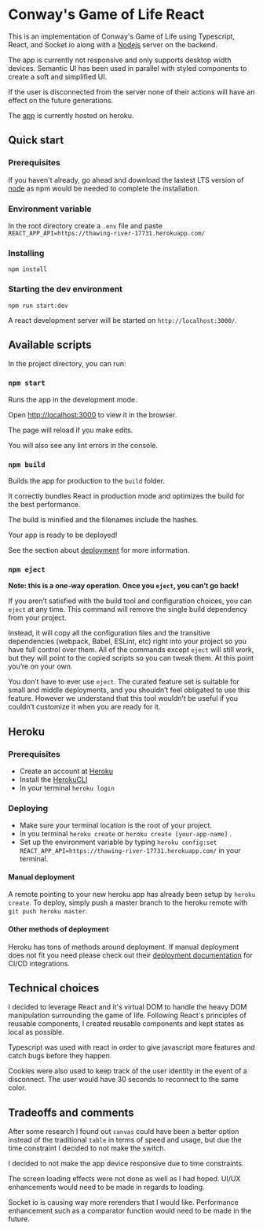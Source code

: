 
#  Conway's Game of Life React
This is an implementation of Conway's Game of Life using Typescript, React, and Socket io along with a [Nodejs](https://github.com/ryuash/game-of-life-nodejs) server on the backend.

The app is currently not responsive and only supports desktop width devices. Semantic UI has been used in parallel with styled components to create a soft and simplified UI.

If the user is disconnected from the server none of their actions will have an effect on the future generations.

The [app](https://gol-react-ryuash.herokuapp.com/) is currently hosted on heroku.

##  Quick start

###  Prerequisites
If you haven't already, go ahead and download the lastest LTS version of [node](https://nodejs.org/en/) as npm would be needed to complete the installation.

### Environment variable
In the root directory create a `.env` file and paste `REACT_APP_API=https://thawing-river-17731.herokuapp.com/`

###  Installing

`npm install`

###  Starting the dev environment

`npm run start:dev`

A react development server will be started on `http://localhost:3000/`.

  

##  Available scripts

In the project directory, you can run:

###  `npm start`

Runs the app in the development mode.<br />

Open [http://localhost:3000](http://localhost:3000) to view it in the browser.

The page will reload if you make edits.<br />

You will also see any lint errors in the console.

  

###  `npm build`

  

Builds the app for production to the `build` folder.<br />

It correctly bundles React in production mode and optimizes the build for the best performance.

  

The build is minified and the filenames include the hashes.<br />

Your app is ready to be deployed!

  

See the section about [deployment](https://facebook.github.io/create-react-app/docs/deployment) for more information.

  

###  `npm eject`

  

**Note: this is a one-way operation. Once you `eject`, you can’t go back!**

  

If you aren’t satisfied with the build tool and configuration choices, you can `eject` at any time. This command will remove the single build dependency from your project.

  

Instead, it will copy all the configuration files and the transitive dependencies (webpack, Babel, ESLint, etc) right into your project so you have full control over them. All of the commands except `eject` will still work, but they will point to the copied scripts so you can tweak them. At this point you’re on your own.

  

You don’t have to ever use `eject`. The curated feature set is suitable for small and middle deployments, and you shouldn’t feel obligated to use this feature. However we understand that this tool wouldn’t be useful if you couldn’t customize it when you are ready for it.

## Heroku
###  Prerequisites
- Create an account at [Heroku](https://signup.heroku.com/)
- Install the [HerokuCLI](https://devcenter.heroku.com/articles/heroku-cli#download-and-install)
- In your terminal `heroku login`
### Deploying
- Make sure your terminal location is the root of your project.
- In you terminal `heroku create` or `heroku create [your-app-name]` .
- Set up the environment variable by typing `heroku config:set REACT_APP_API=https://thawing-river-17731.herokuapp.com/` in your terminal.
#### Manual deployment
A remote pointing to your new heroku app has already been setup by `heroku create`. To deploy, simply push a master branch to the heroku remote with `git push heroku master`.
#### Other methods of deployment
Heroku has tons of methods around deployment. If manual deployment does not fit you need please check out their [deployment documentation](https://devcenter.heroku.com/categories/deployment) for CI/CD integrations.
## Technical choices
I decided to leverage React and it's virtual DOM to handle the heavy DOM manipulation surrounding the game of life. Following React's principles of reusable components, I created reusable components and kept states as local as possible.

Typescript was used with react in order to give javascript more features and catch bugs before they happen.

Cookies were also used to keep track of the user identity in the event of a disconnect. The user would have 30 seconds to reconnect to the same color.
## Tradeoffs and comments
After some research I found out `canvas` could have been a better option instead of the traditional `table` in terms of speed and usage, but due the time constraint I decided to not make the switch.

I decided to not make the app device responsive due to time constraints.

The screen loading effects were not done as well as I had hoped. UI/UX enhancements would need to be made in regards to loading.

Socket io is causing way more rerenders that I would like. Performance enhancement such as a comparator function would need to be made in the future.
